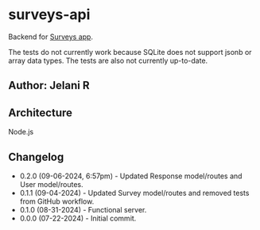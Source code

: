 # surveys-api

Backend for [Surveys app](https://github.com/Jchips/surveys).

The tests do not currently work because SQLite does not support jsonb or array data types. The tests are also not currently up-to-date.

## Author: Jelani R

## Architecture

Node.js

## Changelog

- 0.2.0 (09-06-2024, 6:57pm) - Updated Response model/routes and User model/routes.
- 0.1.1 (09-04-2024) - Updated Survey model/routes and removed tests from GitHub workflow.
- 0.1.0 (08-31-2024) - Functional server.
- 0.0.0 (07-22-2024) - Initial commit.

